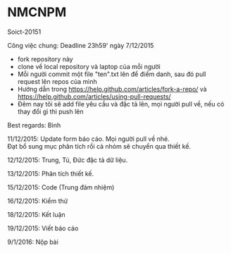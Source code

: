 # NMCNPM
Soict-20151

Công việc chung: Deadline 23h59' ngày 7/12/2015
- fork repository này
- clone về local repository và laptop của mỗi người
- Mỗi người commit một file "ten".txt lên để điểm danh, sau đó pull request lên repos của mình
- Hướng dẫn trong https://help.github.com/articles/fork-a-repo/ và https://help.github.com/articles/using-pull-requests/
- Đêm nay tôi sẽ add file yêu cầu và đặc tả lên, mọi người pull về, nếu có thay đổi gì thì push lên

Best regards: Bình

11/12/2015: Update form báo cáo. Mọi người pull về nhé. <br />
Đạt bổ sung mục phân tích rồi cả nhóm sẽ chuyển qua thiết kế.

12/12/2015: Trung, Tú, Đức đặc tả dữ liệu.

13/12/2015: Phân tích thiết kế.

15/12/2015: Code (Trung đảm nhiệm)

16/12/2015: Kiểm thử

18/12/2015: Kết luận

19/12/2015: Viết báo cáo

9/1/2016: Nộp bài
